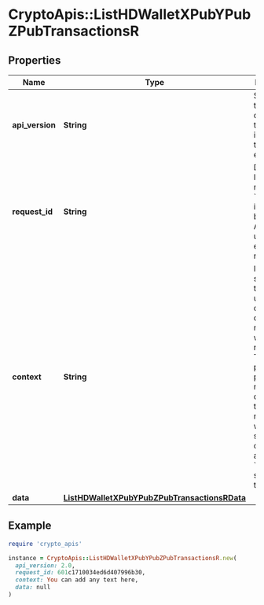 # CryptoApis::ListHDWalletXPubYPubZPubTransactionsR

## Properties

| Name | Type | Description | Notes |
| ---- | ---- | ----------- | ----- |
| **api_version** | **String** | Specifies the version of the API that incorporates this endpoint. |  |
| **request_id** | **String** | Defines the ID of the request. The &#x60;requestId&#x60; is generated by Crypto APIs and it&#39;s unique for every request. |  |
| **context** | **String** | In batch situations the user can use the context to correlate responses with requests. This property is present regardless of whether the response was successful or returned as an error. &#x60;context&#x60; is specified by the user. | [optional] |
| **data** | [**ListHDWalletXPubYPubZPubTransactionsRData**](ListHDWalletXPubYPubZPubTransactionsRData.md) |  |  |

## Example

```ruby
require 'crypto_apis'

instance = CryptoApis::ListHDWalletXPubYPubZPubTransactionsR.new(
  api_version: 2.0,
  request_id: 601c1710034ed6d407996b30,
  context: You can add any text here,
  data: null
)
```

